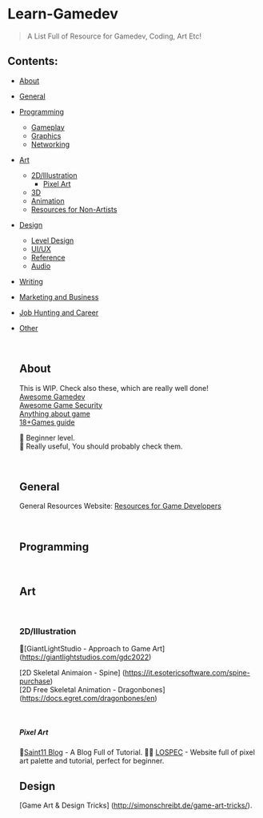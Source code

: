 # Learn-Gamedev

>A List Full of Resource for Gamedev, Coding, Art Etc!


<p>
  
## Contents:
  
- [About](#about)
- [General](#general)
- [Programming](#programming)
    - [Gameplay](#gameplay)
    - [Graphics](#graphics)
    - [Networking](#networking)
- [Art](#art)
    - [2D/Illustration](#2dillustration)
        - [Pixel Art](#pixel-art)
    - [3D](#3d)
    - [Animation](#animation)
    - [Resources for Non-Artists](#resources-for-non-artists)
- [Design](#design)
    - [Level Design](#level-design)
    - [UI/UX](#uiux)
    - [Reference](#reference)
    - [Audio](#audio)
- [Writing](#writing)
- [Marketing and Business](#marketing-and-business)
- [Job Hunting and Career](#job-hunting-and-career)
- [Other](#other)
    
  <br />
  
  
  ## About
  
  This is WIP.  Check also these, which are really well done! <br />
  [Awesome Gamedev](https://github.com/notpresident35/learn-awesome-gamedev) <br />
  [Awesome Game Security](https://github.com/gmh5225/awesome-game-security) <br />
  [Anything about game](https://github.com/killop/anything_about_game) <br />
  [18+Games guide](https://porngamedev.github.io/) <br />
  
   🔰 Beginner level. <br />
  🔷 Really useful, You should probably check them. <br />

  <br />

  ## General
  
   General Resources Website:
  [Resources for Game Developers](https://www.gamedeveloper.com/audio/38-great-resources-for-game-developers)
  


  <br />

  ## Programming 

  <br />

  ## Art

  <br />

  ### 2D/Illustration
  
  🔰[GiantLightStudio - Approach to Game Art] (https://giantlightstudios.com/gdc2022) <br />
   
  [2D  Skeletal Animaion - Spine] (https://it.esotericsoftware.com/spine-purchase) <br />
  [2D Free Skeletal Animation - Dragonbones] (https://docs.egret.com/dragonbones/en) <br />

  <br />

  ##### Pixel Art

    🔷[Saint11 Blog](https://saint11.org/blog/pixel-art-tutorials/) - A Blog Full of Tutorial.
    🔰🔷 [LOSPEC](https://lospec.com/palette-list) - Website full of pixel art palette and tutorial, perfect for beginner.
  
  ## Design
  
  [Game Art & Design Tricks] (http://simonschreibt.de/game-art-tricks/).




  
